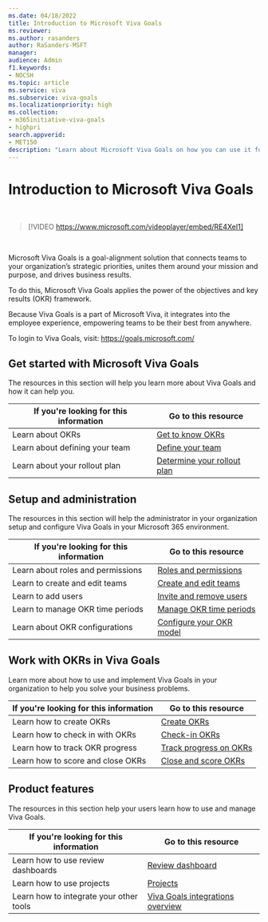 ```yaml
---
ms.date: 04/18/2022
title: Introduction to Microsoft Viva Goals
ms.reviewer: 
ms.author: rasanders
author: RaSanders-MSFT
manager: 
audience: Admin
f1.keywords:
- NOCSH
ms.topic: article
ms.service: viva
ms.subservice: viva-goals
ms.localizationpriority: high
ms.collection:  
- m365initiative-viva-goals  
- highpri
search.appverid:
- MET150
description: "Learn about Microsoft Viva Goals on how you can use it for organizing and tracking individual and organizational goals."
---
```


# Introduction to Microsoft Viva Goals

</br>

> [!VIDEO https://www.microsoft.com/videoplayer/embed/RE4XeI1]  

</br>

Microsoft Viva Goals is a goal-alignment solution that connects teams to your organization’s strategic priorities, unites them around your mission and purpose, and drives business results.

To do this, Microsoft Viva Goals applies the power of the objectives and key results (OKR) framework.

Because Viva Goals is a part of Microsoft Viva, it integrates into the employee experience, empowering teams to be their best from anywhere.

To login to Viva Goals, visit: https://goals.microsoft.com/

## Get started with Microsoft Viva Goals

The resources in this section will help you learn more about Viva Goals and how it can help you.

|If you're looking for this information  |Go to this resource  |
|---------|---------|
|Learn about OKRs     |[Get to know OKRs](/viva/goals/get-to-know-okrs)        |
|Learn about defining your team |[Define your team](/viva/goals/define-your-team) |
|Learn about your rollout plan     |[Determine your rollout plan](/viva/goals/determine-your-rollout-plan)         |

## Setup and administration

The resources in this section will help the administrator in your organization setup and configure Viva Goals in your Microsoft 365 environment.

|If you're looking for this information  |Go to this resource  |
|---------|---------|
|Learn about roles and permissions     |[Roles and permissions](/viva/goals/roles-permissions-in-viva-goals)         |
|Learn to create and edit teams     |[Create and edit teams](/viva/goals/create-and-edit-teams-and-subteams)         |
|Learn to add users    |[Invite and remove users](/viva/goals/inviting-and-removing-a-user)       |
|Learn to manage OKR time periods   |[Manage OKR time periods](/viva/goals/managing-okr-time-periods)         |
|Learn about OKR configurations   |[Configure your OKR model](/viva/goals/configure-okr-model)     |

## Work with OKRs in Viva Goals

Learn more about how to use and implement Viva Goals in your organization to help you solve your business problems.

|If you're looking for this information  |Go to this resource  |
|---------|---------|
|Learn how to create OKRs     |[Create OKRs](/viva/goals/creating-okrs)         |
|Learn how to check in with OKRs| [Check-in OKRs](/viva/goals/okr-check-ins)        |
|Learn how to track OKR progress| [Track progress on OKRs](/viva/goals/track-okr-progress-status)        |
|Learn how to score and close OKRs|[Close and score OKRs](/viva/goals/closing-and-scoring)       |

## Product features

The resources in this section help your users learn how to use and manage Viva Goals.

|If you're looking for this information  |Go to this resource  |
|---------|---------|
|Learn how to use review dashboards     |[Review dashboard](/viva/goals/review-dashboard)         |
|Learn how to use projects|[Projects](/viva/goals/projects)         |
|Learn how to integrate your other tools| [Viva Goals integrations overview](/viva/goals/integrations-overview)        |

